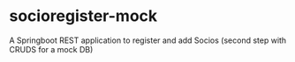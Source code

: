 # socioregister-mock
A Springboot REST application to register and add Socios (second step with CRUDS for a mock DB)
